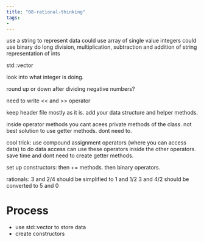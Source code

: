 ```yaml
---
title: "08-rational-thinking"
tags: 
- 
---
```



use a string to represent data
could use array of single value integers
could use binary
do long division, multiplication, subtraction and addition of string representation of ints

std::vector<int> 

look into what integer is doing.

round up or down after dividing negative numbers?

need to write << and >> operator


keep header file mostly as it is. add your data structure and helper methods.

inside operator methods you cant acees private methods of the class. 
not best solution to use getter methods. dont need to.

cool trick: use compound assignment operators (where you can access data) to do data access
can use these operators inside the other operators. save time and dont need to create getter methods. 

set up constructors: then += methods. then binary operators.



rationals: 3 and 2/4 should be simplified to  1 and 1/2
3 and 4/2 should be converted to 5 and 0

# Process
- use std::vector<int> to store data
- create constructors